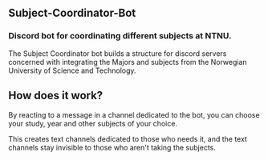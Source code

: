 ## Subject-Coordinator-Bot
### Discord bot for coordinating different subjects at NTNU.

The Subject Coordinator bot builds a structure for discord servers concerned with integrating the Majors and subjects from the Norwegian University of Science and Technology.

## How does it work?

By reacting to a message in a channel dedicated to the bot, you can choose your study, year and other subjects of your choice.

This creates text channels dedicated to those who needs it, and the text channels stay invisible to those who aren't taking the subjects. 



